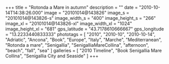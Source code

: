 +++
title = "Rotonda a Mare in autumn"
description = ""
date = "2010-10-14T14:38:26.000"
image = "20101014@143826"
image_s = "20101014@143826-s"
image_width_s = "400"
image_height_s = "266"
image_xl = "20101014@143826-xl"
image_width_xl = "1024"
image_height_xl = "681"
gps_latitude = "43.7178610666667"
gps_longitude = "13.2233440833333"
phototags = [ "2010", "2010-10", "2010-10-14", "Adriatic", "Ancona", "Book", "Europe", "Italy", "Marche", "Mediterranean", "Rotonda a mare", "Senigallia", "SenigalliaMareCollina", "afternoon", "beach", "fall", "sea" ]
galleries = [ "2010 Timeline", "Book Senigallia Mare Collina", "Senigallia City and Seaside" ]
+++
